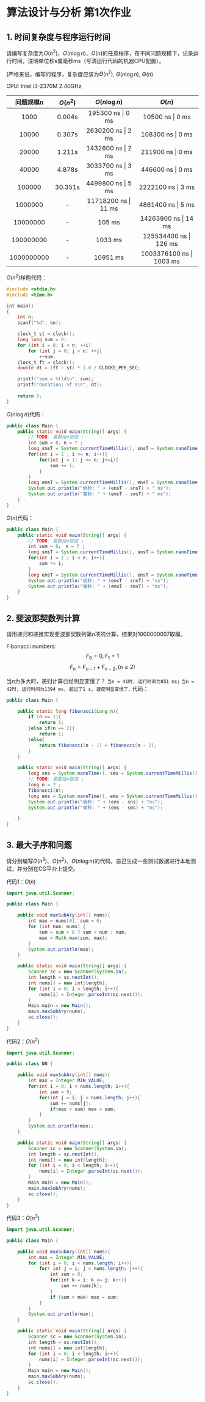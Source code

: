 # 算法设计与分析 第1次作业

## 1. 时间复杂度与程序运行时间

请编写复杂度为$O(n^2)$、$O(n\log n)$、$O(n)$的任意程序，在不同问题规模下，记录运行时间，注明单位秒s或毫秒ms（写清运行代码的机器CPU配置）。

(严格来说，编写的程序，复杂度应该为$\Theta(n^2)$, $\Theta(n\log n)$, $\Theta(n)$

CPU: Intel i3-2370M 2.40GHz

| 问题规模$n$ | $O(n^2)$ | $O(n\log n)$ | $O(n)$ |
|:--:|:--:|:--:|:--:|
| 1000 | 0.004s | 195300 ns \| 0 ms | 10500 ns \| 0 ms |
| 10000 | 0.307s | 2630200 ns \| 2 ms | 108300 ns \| 0 ms |
| 20000 | 1.211s | 1432600 ns \| 2 ms | 211900 ns \| 0 ms |
| 40000 | 4.878s | 3033700 ns \| 3 ms | 446600 ns \| 0 ms |
| 100000 | 30.351s | 4499800 ns \| 5 ms | 2222100 ns \| 3 ms |
| 1000000 | - | 11718200 ns \| 11 ms | 4861400 ns \| 5 ms |
| 10000000 | - | 105 ms | 14263900 ns \| 14 ms |
| 100000000 | - | 1033 ms | 125534400 ns \| 126 ms |
| 1000000000 | - | 10951 ms | 1003376100 ns \| 1003 ms |

$O(n^2)$样例代码：
```C
#include <stdio.h>
#include <time.h>

int main()
{
    int n;
    scanf("%d", &n);

    clock_t st = clock();
    long long sum = 0;
    for (int i = 0; i < n; ++i)
        for (int j = 0; j < n; ++j)
            ++sum;
    clock_t ft = clock();
    double dt = (ft - st) * 1.0 / CLOCKS_PER_SEC;

    printf("sum = %lld\n", sum);
    printf("duration: %f s\n", dt);
    
    return 0;
}
```
$O(n\log n)$代码：

```Java
public class Main {
    public static void main(String[] args) {
        // TODO: 需要给n赋值 ↓
        int sum = 0, n = ? ;
        long smsT = System.currentTimeMillis(), snsT = System.nanoTime();
        for(int i = 1 ; i <= n; i++){
            for(int j = 1; j <= n; j+=i){
                sum += 1; 
            }
        }
        long emsT = System.currentTimeMillis(), ensT = System.nanoTime();
        System.out.println("纳秒: " + (ensT - snsT) + " ns");
        System.out.println("毫秒: " + (emsT - smsT) + " ms");
    }
}
```

$O(n)$代码：

```Java
public class Main {
    public static void main(String[] args) {
        // TODO: 需要给n赋值 ↓
        int sum = 0， n = ? ;  
        long smsT = System.currentTimeMillis(), snsT = System.nanoTime();
        for(int i = 1 ; i < n; i++){
            sum *= i;
        }
        long emsT = System.currentTimeMillis(), ensT = System.nanoTime();
        System.out.println("纳秒: " + (ensT - snsT) + "ns");
        System.out.println("毫秒: " + (emsT - smsT) + "ms");
    }
}
```

## 2. 斐波那契数列计算

请用递归和递推实现斐波那契数列第$n$项的计算，结果对1000000007取模。

Fibonacci numbers: 
$$F_0 = 0, F_1 = 1$$
$$F_n = F_{n-1} + F_{n - 2},(n \geq 2)$$

当$n$为多大时，递归计算已经明显变慢了？
`当n = 41时, 运行时间为851 ms;`
`当n = 42时, 运行时间为1394 ms, 超过了1 s, 速度明显变慢了.`
代码：
```java
public class Main {

    public static long fibonacci(Long n){
        if (n == 1){
            return 1;
        }else if(n == 2){
            return 1;
        }else{
            return fibonacci(n - 1) + fibonacci(n - 2);
        }
    }

    public static void main(String[] args) {
        long sns = System.nanoTime(), sms = System.currentTimeMillis();
        // TODO: 需要给n赋值 ↓
        long n = ? ;
        fibonacci(n);
        long ens = System.nanoTime(), ems = System.currentTimeMillis();
        System.out.println("纳秒: " + (ens - sns) + "ns");
        System.out.println("毫秒: " + (ems - sms) + "ms");

    }
}
```

## 3. 最大子序和问题

请分别编写$O(n^3)$、$O(n^2)$、$O(n\log n)$的代码，自己生成一些测试数据进行本地测试，并分别在CG平台上提交。

代码1：$O(n)$
```Java
import java.util.Scanner;

public class Main {

    public void maxSubAry(int[] nums){
        int max = nums[0], sum = 0;
        for (int num: nums) {
            sum = sum > 0 ? sum + num : num;
            max = Math.max(sum, max);
        }
        System.out.println(max);
    }

    public static void main(String[] args) {
        Scanner sc = new Scanner(System.in);
        int length = sc.nextInt();
        int nums[] = new int[length];
        for (int i = 0; i < length; i++){
			nums[i] = Integer.parseInt(sc.next());
        }
        Main main = new Main();
        main.maxSubAry(nums);
        sc.close();
    }
}
```

代码2：$O(n^2)$
```Java
import java.util.Scanner;

public class NN {

    public void maxSubAry(int[] nums){
        int max = Integer.MIN_VALUE;
        for(int i = 0; i < nums.length; i++){
            int sum = 0;
            for(int j = i; j < nums.length; j++){
                sum += nums[j];
                if(max < sum) max = sum;
            }
        }
        System.out.println(max);
    }

    public static void main(String[] args) {
        Scanner sc = new Scanner(System.in);
        int length = sc.nextInt();
        int nums[] = new int[length];
        for (int i = 0; i < length; i++){
			nums[i] = Integer.parseInt(sc.next());
        }
        Main main = new Main();
        main.maxSubAry(nums);
        sc.close();
    }
}
```

代码3：$O(n^3)$
```java
import java.util.Scanner;

public class Main {

    public void maxSubAry(int[] nums){
        int max = Integer.MIN_VALUE;
        for (int i = 0; i < nums.length; i++){
            for( int j = i; j < nums.length; j++){
                int sum = 0;
                for(int k = i; k <= j; k++){
                    sum += nums[k];
                }
                if (sum > max) max = sum;
            }
        }
        System.out.println(max);
    }

    public static void main(String[] args) {
        Scanner sc = new Scanner(System.in);
        int length = sc.nextInt();
        int nums[] = new int[length];
        for (int i = 0; i < length; i++){
			nums[i] = Integer.parseInt(sc.next());
        }
        Main main = new Main();
        main.maxSubAry(nums);
        sc.close();
    }
}
```